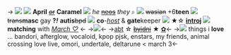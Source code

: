-> ![](https://media.discordapp.net/attachments/1033353306506010655/1036523804400300062/Untitled32_20221031071440.png)
![](https://barbara.crd.co/assets/images/gallery28/25c9c401.gif?v=115e6ed7) **April** ~~*[or](https://rentry.co/aprilnames)*~~ **Caramel**  ![](https://barbara.crd.co/assets/images/gallery28/2780b54c.gif?v=115e6ed7) *he* [~~neos~~](https://rentry.co/aprilnames) *they* ⌕
![](https://barbara.crd.co/assets/images/gallery30/ccac6a64.gif?v=115e6ed7) ~~wasian~~ +6**teen** ![](https://barbara.crd.co/assets/images/gallery47/9698e3df_original.gif?v=115e6ed7) ~~trans~~**masc** gay __?__***!***
**autis**~~bpd~~ ![](https://gifs.crd.co/assets/images/gallery17/130f76c0.png?v=5f0408ba) **co**-*[host](https://rentry.co/shiftedspacespectrum)* & **gate**keeper ![](https://twst.ju.mp/assets/images/gallery01/074f81f2.gif?v=27586142)
★☆ **[introj](https://rentry.co/aprilsource)** ![](https://autism.crd.co/assets/images/gallery03/44037ed3.gif?v=466be7f6) **matching** with *[March ♡](https://rentry.co/marchz)* 
<-
->![](https://autism.crd.co/assets/images/gallery22/4514175d.png?v=466be7f6)<-
->[abt](https://rentry.co/aprilbyf) ☆ ~~[byidni](https://rentry.co/aprilrules)~~ ★ [✿](https://rentry.co/aprilikez)<-
->![](https://barbara.crd.co/assets/images/image170.gif?v=115e6ed7)
things i **love** ...
bandori, afterglow, vocaloid, kpop
pjsk, enstars, my friends, animal crossing
love live, omori, undertale, deltarune
< march 3<-